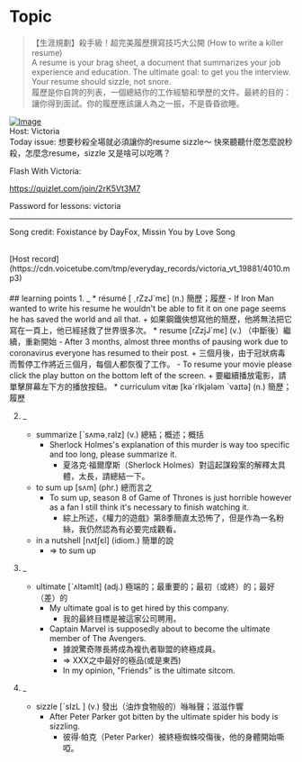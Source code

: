 # Topic

> 【生涯規劃】殺手級！超完美履歷撰寫技巧大公開 (How to write a killer resume) <br>
> A resume is your brag sheet, a document that summarizes your job experience and education. The ultimate goal: to get you the interview. Your resume should sizzle, not snore. <br>
> 履歷是你自誇的列表，一個總結你的工作經驗和學歷的文件。最終的目的：讓你得到面試。你的履歷應該讓人為之一振，不是昏昏欲睡。 <br>

[![Image](https://cdn.voicetube.com/assets/thumbnails/pT1SycNbpzI.jpg)](https://www.youtube.com/embed/pT1SycNbpzI?rel=0&showinfo=0&cc_load_policy=0&controls=1&autoplay=1&iv_load_policy=3&playsinline=1&wmode=transparent&start=6&end=19&enablejsapi=1&origin=https://tw.voicetube.com&widgetid=1)<br>
Host: Victoria
<br>Today issue: 想要秒殺全場就必須讓你的resume sizzle～ 快來聽聽什麼怎麼說秒殺，怎麼念resume，sizzle 又是啥可以吃嗎？



Flash With Victoria:

https://quizlet.com/join/2rK5Vt3M7

Password for lessons: victoria

-----

Song credit: Foxistance by DayFox, Missin You by Love Song


<br>
[Host record](https://cdn.voicetube.com/tmp/everyday_records/victoria_vt_19881/4010.mp3)
<br><br>
## learning points
1. _
	* résumé [ ˏrZzJ`mє] (n.) 簡歷；履歷
		- If Iron Man wanted to write his resume he wouldn't be able to fit it on one page seems he has saved the world and all that.
			+ 如果鋼鐵俠想寫他的簡歷，他將無法把它寫在一頁上，他已經拯救了世界很多次。
	* resume [rZzjJ`mє] (v.) （中斷後）繼續，重新開始
		- After 3 months, almost three months of pausing work due to coronavirus everyone has resumed to their post.
			+ 三個月後，由于冠狀病毒而暫停工作將近三個月，每個人都恢復了工作。
		- To resume your movie please click the play button on the bottom left of the screen.
			+ 要繼續播放電影，請單擊屏幕左下方的播放按鈕。
	* curriculum vitæ [kәˋrIkjәlәm ˋvaɪtə] (n.) 簡歷；履歷

2. _
	* summarize [ˋsʌmәˏraIz] (v.) 總結；概述；概括
		- Sherlock Holmes's explanation of this murder is way too specific and too long, please summarize it.
			+ 夏洛克·福爾摩斯（Sherlock Holmes）對這起謀殺案的解釋太具體，太長，請總結一下。
	* to sum up [sʌm] (phr.) 總而言之
		- To sum up, season 8 of Game of Thrones is just horrible however as a fan I still think it's necessary to finish watching it.
			+ 綜上所述，《權力的遊戲》第8季簡直太恐怖了，但是作為一名粉絲，我仍然認為有必要完成觀看。
	* in a nutshell [nʌtʃєl] (idiom.) 簡單的說
		- => to sum up

3. _
	* ultimate [ˋʌltәmIt] (adj.) 極端的；最重要的；最初（或終）的；最好（差）的
		- My ultimate goal is to get hired by this company.
			+ 我的最終目標是被這家公司聘用。
		- Captain Marvel is supposedly about to become the ultimate member of The Avengers.
			+ 據說驚奇隊長將成為複仇者聯盟的終極成員。
			+ => XXX之中最好的極品(或是東西)
			+ In my opinion, "Friends" is the ultimate sitcom.

4. _
	* sizzle [ˋsIzL ] (v.) 發出（油炸食物般的）噝噝聲；滋滋作響
		- After Peter Parker got bitten by the ultimate spider his body is sizzling.
			+ 彼得·帕克（Peter Parker）被終極蜘蛛咬傷後，他的身體開始嘶啞。

